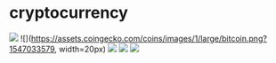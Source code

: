 # cryptocurrency

![](https://img.shields.io/badge/-informational?style=flat-square&logo=BITCOIN&logoColor=white&color=0d1017) 
![](https://assets.coingecko.com/coins/images/1/large/bitcoin.png?1547033579, width=20px)
![](https://img.shields.io/badge/-informational?style=flat-square&logo=ETHEREUM&logoColor=black&color=0d1017)
![](https://img.shields.io/badge/-informational?style=flat-square&logo=Binance&logoColor=&color=0d1017)
![](https://img.shields.io/badge/-informational?style=flat-square&logo=Tether&logoColor=&color=0d1017)
